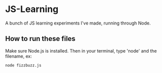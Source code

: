 JS-Learning
===========

A bunch of JS learning experiments I've made, running through Node.

How to run these files
----------------------

Make sure Node.js is installed. Then in your terminal, type 'node' and the filename, ex:

```
node fizzbuzz.js
```
